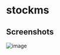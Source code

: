 # stockms
 
## Screenshots
![image](https://github.com/pdlanil/stockms/blob/master/stockms/stms.png)
